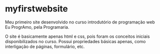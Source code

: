 # myfirstwebsite
Meu primeiro site desenvolvido no curso introdutório de programação web Eu ProgrAmo, pela Programaria.

O site é basicamente apenas html e css, pois foram os conceitos iniciais disponibilizados no curso. Possui propriedades básicas apenas, como interligação de páginas, formulário, etc.
